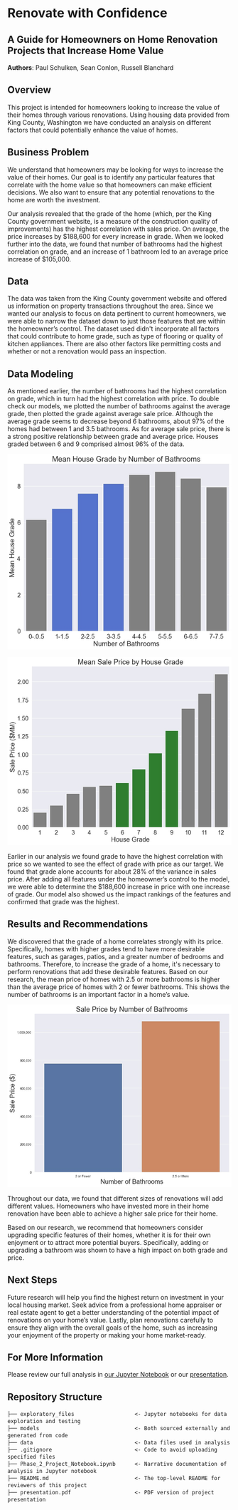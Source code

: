 # Renovate with Confidence
## A Guide for Homeowners on Home Renovation Projects that Increase Home Value

**Authors**: Paul Schulken, Sean Conlon, Russell Blanchard

## Overview

This project is intended for homeowners looking to increase the value of their homes through various renovations. Using housing data provided from King County, Washington we have conducted an analysis on different factors that could potentially enhance the value of homes.

## Business Problem

We understand that homeowners may be looking for ways to increase the value of their homes. Our goal is to identify any particular features that correlate with the home value so that homeowners can make efficient decisions. We also want to ensure that any potential renovations to the home are worth the investment.

Our analysis revealed that the grade of the home (which, per the King County government website, is a measure of the construction quality of improvements) has the highest correlation with sales price. On average, the price increases by $188,600 for every increase in grade. When we looked further into the data, we found that number of bathrooms had the highest correlation on grade, and an increase of 1 bathroom led to an average price increase of $105,000.

## Data

The data was taken from the King County government website and offered us information on property transactions throughout the area. Since we wanted our analysis to focus on data pertinent to current homeowners, we were able to narrow the dataset down to just those features that are within the homeowner’s control. The dataset used didn't incorporate all factors that could contribute to home grade, such as type of flooring or quality of kitchen appliances. There are also other factors like permitting costs and whether or not a renovation would pass an inspection.

## Data Modeling

As mentioned earlier, the number of bathrooms had the highest correlation on grade, which in turn had the highest correlation with price. To double check our models, we plotted the number of bathrooms against the average grade, then plotted the grade against average sale price. Although the average grade seems to decrease beyond 6 bathrooms, about 97% of the homes had between 1 and 3.5 bathrooms. As for average sale price, there is a strong positive relationship between grade and average price. Houses graded between 6 and 9 comprised almost 96% of the data.

![Mean House Grade by Number of Bathrooms](./models/Mean_House_Grade_by_Number_of_Bathrooms.jpeg)

![Mean Sale Price by House Grade](./models/Mean_Sale_Price_by_House_Grade.jpeg)

Earlier in our analysis we found grade to have the highest correlation with price so we wanted to see the effect of grade with price as our target. We found that grade alone accounts for about 28% of the variance in sales price. After adding all features under the homeowner’s control to the model, we were able to determine the $188,600 increase in price with one increase of grade. Our model also showed us the impact rankings of the features and confirmed that grade was the highest.

## Results and Recommendations

We discovered that the grade of a home correlates strongly with its price. Specifically, homes with higher grades tend to have more desirable features, such as garages, patios, and a greater number of bedrooms and bathrooms. Therefore, to increase the grade of a home, it's necessary to perform renovations that add these desirable features. Based on our research, the mean price of homes with 2.5 or more bathrooms is higher than the average price of homes with 2 or fewer bathrooms. This shows the number of bathrooms is an important factor in a home’s value.

![Sale Price by Number of Bathrooms](./models/Sale_Price_by_Number_of_Bathrooms.jpeg)

Throughout our data, we found that different sizes of renovations will add different values. Homeowners who have invested more in their home renovation have been able to achieve a higher sale price for their home.

Based on our research, we recommend that homeowners consider upgrading specific features of their homes, whether it is for their own enjoyment or to attract more potential buyers. Specifically, adding or upgrading a bathroom was shown to have a high impact on both grade and price.

## Next Steps

Future research will help you find the highest return on investment in your local housing market. Seek advice from a professional home appraiser or real estate agent to get a better understanding of the potential impact of renovations on your home’s value. Lastly, plan renovations carefully to ensure they align with the overall goals of the home, such as increasing your enjoyment of the property or making your home market-ready.

## For More Information

Please review our full analysis in [our Jupyter Notebook](./Phase_2_Project_Notebook.ipynb) or our [presentation](./presentation.pdf).

## Repository Structure

```
├── exploratory_files                   <- Jupyter notebooks for data exploration and testing
├── models                              <- Both sourced externally and generated from code
├── data                                <- Data files used in analysis
├── .gitignore                          <- Code to avoid uploading specified files
├── Phase_2_Project_Notebook.ipynb      <- Narrative documentation of analysis in Jupyter notebook
├── README.md                           <- The top-level README for reviewers of this project
├── presentation.pdf                    <- PDF version of project presentation
```